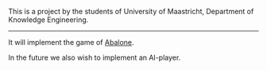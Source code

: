 This is a project by the students of University of Maastricht, Department of Knowledge Engineering.

---

It will implement the game of [Abalone](http://en.wikipedia.org/wiki/Abalone_(board_game)).

In the future we also wish to implement an AI-player.